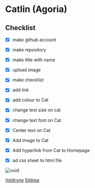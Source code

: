 # Catlin (Agoria)
## Checklist

- [x] make github account
  
- [x] make repository

- [x] make title with name

- [x] upload image

- [x] make checklist

- [x] add link

- [x] add colour to Cat

- [x] change text size on cat

- [x] change text font on Cat

- [x] Center text on Cat

- [x] Add image to Cat

- [x] Add hyperlink from Cat to Homepage

- [x] ad css sheet to html file

![void](https://pics.craiyon.com/2023-11-28/3qdNaUtnSc2p4kfBKNy3ug.webp)


[Voldryne](https://chocomelody1.github.io/Cat/)
[Sildrea](https://chocomelody1.github.io/Sildrea/)

